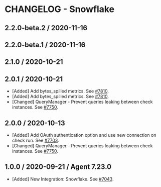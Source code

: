 # CHANGELOG - Snowflake

## 2.2.0-beta.2 / 2020-11-16


## 2.2.0-beta.1 / 2020-11-16


## 2.1.0 / 2020-10-21


## 2.0.1 / 2020-10-21

* [Added] Add bytes_spilled metrics. See [#7810](https://github.com/DataDog/integrations-core/pull/7810).
* [Added] Add bytes_spilled metrics. See [#7810](https://github.com/DataDog/integrations-core/pull/7810).
* [Changed] QueryManager - Prevent queries leaking between check instances. See [#7750](https://github.com/DataDog/integrations-core/pull/7750).

## 2.0.0 / 2020-10-13

* [Added] Add OAuth authentication option and use new connection on check run. See [#7703](https://github.com/DataDog/integrations-core/pull/7703).
* [Changed] QueryManager - Prevent queries leaking between check instances. See [#7750](https://github.com/DataDog/integrations-core/pull/7750).

## 1.0.0 / 2020-09-21 / Agent 7.23.0

* [Added] New Integration: Snowflake. See [#7043](https://github.com/DataDog/integrations-core/pull/7043).


